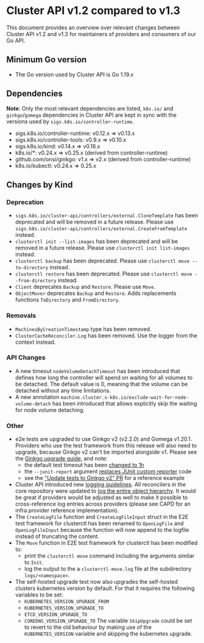 # Cluster API v1.2 compared to v1.3

This document provides an overview over relevant changes between Cluster API v1.2 and v1.3 for
maintainers of providers and consumers of our Go API.

## Minimum Go version

* The Go version used by Cluster API is Go 1.19.x

## Dependencies

**Note**: Only the most relevant dependencies are listed, `k8s.io/` and `ginkgo`/`gomega` dependencies
in Cluster API are kept in sync with the versions used by `sigs.k8s.io/controller-runtime`.

- sigs.k8s.io/controller-runtime: v0.12.x => v0.13.x
- sigs.k8s.io/controller-tools: v0.9.x => v0.10.x
- sigs.k8s.io/kind: v0.14.x => v0.16.x
- k8s.io/*: v0.24.x => v0.25.x (derived from controller-runtime)
- github.com/onsi/ginkgo: v1.x => v2.x (derived from controller-runtime)
- k8s.io/kubectl: v0.24.x => 0.25.x

## Changes by Kind

### Deprecation

- `sigs.k8s.io/cluster-api/controllers/external.CloneTemplate` has been deprecated and will be removed in a future release. Please use `sigs.k8s.io/cluster-api/controllers/external.CreateFromTemplate` instead.
- `clusterctl init --list-images` has been deprecated and will be removed in a future release. Please use `clusterctl init list-images` instead.
- `clusterctl backup` has been deprecated. Please use `clusterctl move --to-directory` instead.
- `clusterctl restore` has been deprecated. Please use `clusterctl move --from-directory` instead.
- `Client` deprecates `Backup` and `Restore`. Please use `Move`.
- `ObjectMover` deprecates `Backup` and `Restore`. Adds replacements functions `ToDirectory` and `FromDirectory`.

### Removals

- `MachinesByCreationTimestamp` type has been removed.
- `ClusterCacheReconciler.Log` has been removed. Use the logger from the context instead.

### API Changes

- A new timeout `nodeVolumeDetachTimeout` has been introduced that defines how long the controller will spend on waiting for all volumes to be detached.
The default value is 0, meaning that the volume can be detached without any time limitations.
- A new annotation `machine.cluster.x-k8s.io/exclude-wait-for-node-volume-detach` has been introduced that allows explicitly skip the waiting for node volume detaching.

### Other

- e2e tests are upgraded to use Ginkgo v2 (v2.2.0) and Gomega v1.20.1. Providers who use the test framework from this release will also need to upgrade, because Ginkgo v2 can't be imported alongside v1. Please see the [Ginkgo upgrade guide](https://onsi.github.io/ginkgo/MIGRATING_TO_V2), and note:
  * the default test timeout has been [changed to 1h](https://onsi.github.io/ginkgo/MIGRATING_TO_V2#timeout-behavior)
  * the `--junit-report` argument [replaces JUnit custom reporter](https://onsi.github.io/ginkgo/MIGRATING_TO_V2#improved-reporting-infrastructure) code
  * see the ["Update tests to Ginkgo v2" PR](https://github.com/kubernetes-sigs/cluster-api/pull/6906) for a reference example
- Cluster API introduced new [logging guidelines](../../developer/logging.md). All reconcilers in the core repository were updated
  to [log the entire object hierarchy](../../developer/logging.md#keyvalue-pairs). It would be great if providers would be adjusted 
  as well to make it possible to cross-reference log entries across providers (please see CAPD for an infra provider reference implementation). 
- The `CreateLogFile` function and `CreateLogFileInput` struct in the E2E test framework for clusterctl has been renamed to `OpenLogFile` and `OpenLogFileInput` because the function will now append to the logfile instead of truncating the content.
- The `Move` function in E2E test framework for clusterctl has been modified to:
  * print the `clusterctl move` command including the arguments similar to `Init`.
  * log the output to the a `clusterctl-move.log` file at the subdirectory `logs/<namespace>`.
- The self-hosted upgrade test now also upgrades the self-hosted clusters kubernetes version by default. For that it requires the following variables to be set:
  * `KUBERNETES_VERSION_UPGRADE_FROM`
  * `KUBERNETES_VERSION_UPGRADE_TO`
  * `ETCD_VERSION_UPGRADE_TO`
  * `COREDNS_VERSION_UPGRADE_TO`
  The variable `SkipUpgrade` could be set to revert to the old behaviour by making use of the `KUBERNETES_VERSION` variable and skipping the kubernetes upgrade.

